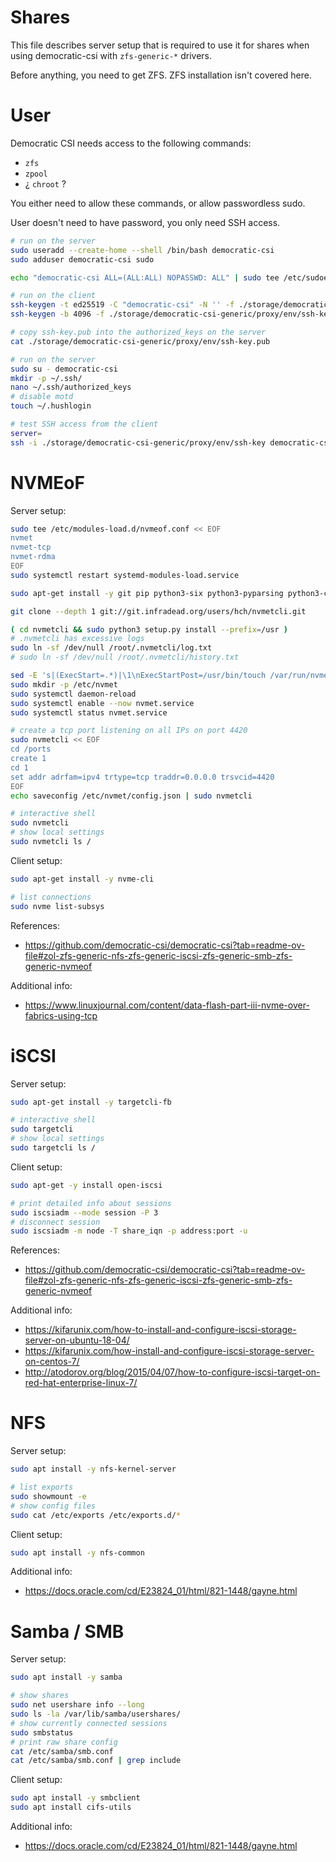 
# Shares

This file describes server setup that is required
to use it for shares when using
democratic-csi with `zfs-generic-*` drivers.

Before anything, you need to get ZFS.
ZFS installation isn't covered here.

# User

Democratic CSI needs access to the following  commands:
- `zfs`
- `zpool`
- ¿ `chroot` ?

You either need to allow these commands,
or allow passwordless sudo.

User doesn't need to have password, you only need SSH access.

```bash
# run on the server
sudo useradd --create-home --shell /bin/bash democratic-csi
sudo adduser democratic-csi sudo

echo "democratic-csi ALL=(ALL:ALL) NOPASSWD: ALL" | sudo tee /etc/sudoers.d/democratic-csi

# run on the client
ssh-keygen -t ed25519 -C "democratic-csi" -N '' -f ./storage/democratic-csi-generic/proxy/env/ssh-key-2
ssh-keygen -b 4096 -f ./storage/democratic-csi-generic/proxy/env/ssh-key

# copy ssh-key.pub into the authorized_keys on the server
cat ./storage/democratic-csi-generic/proxy/env/ssh-key.pub

# run on the server
sudo su - democratic-csi
mkdir -p ~/.ssh/
nano ~/.ssh/authorized_keys
# disable motd
touch ~/.hushlogin

# test SSH access from the client
server=
ssh -i ./storage/democratic-csi-generic/proxy/env/ssh-key democratic-csi@$server
```

# NVMEoF

Server setup:

```bash
sudo tee /etc/modules-load.d/nvmeof.conf << EOF
nvmet
nvmet-tcp
nvmet-rdma
EOF
sudo systemctl restart systemd-modules-load.service

sudo apt-get install -y git pip python3-six python3-pyparsing python3-configshell-fb

git clone --depth 1 git://git.infradead.org/users/hch/nvmetcli.git

( cd nvmetcli && sudo python3 setup.py install --prefix=/usr )
# .nvmetcli has excessive logs
sudo ln -sf /dev/null /root/.nvmetcli/log.txt
# sudo ln -sf /dev/null /root/.nvmetcli/history.txt

sed -E 's|(ExecStart=.*)|\1\nExecStartPost=/usr/bin/touch /var/run/nvmet-config-loaded|' ./nvmetcli/nvmet.service | sudo tee /etc/systemd/system/nvmet.service
sudo mkdir -p /etc/nvmet
sudo systemctl daemon-reload
sudo systemctl enable --now nvmet.service
sudo systemctl status nvmet.service

# create a tcp port listening on all IPs on port 4420
sudo nvmetcli << EOF
cd /ports
create 1
cd 1
set addr adrfam=ipv4 trtype=tcp traddr=0.0.0.0 trsvcid=4420
EOF
echo saveconfig /etc/nvmet/config.json | sudo nvmetcli

# interactive shell
sudo nvmetcli
# show local settings
sudo nvmetcli ls /
```

Client setup:

```bash
sudo apt-get install -y nvme-cli

# list connections
sudo nvme list-subsys
```

References:
- https://github.com/democratic-csi/democratic-csi?tab=readme-ov-file#zol-zfs-generic-nfs-zfs-generic-iscsi-zfs-generic-smb-zfs-generic-nvmeof

Additional info:
- https://www.linuxjournal.com/content/data-flash-part-iii-nvme-over-fabrics-using-tcp

# iSCSI

Server setup:

```bash
sudo apt-get install -y targetcli-fb

# interactive shell
sudo targetcli
# show local settings
sudo targetcli ls /
```

Client setup:

```bash
sudo apt-get -y install open-iscsi

# print detailed info about sessions
sudo iscsiadm --mode session -P 3
# disconnect session
sudo iscsiadm -m node -T share_iqn -p address:port -u
```

References:
- https://github.com/democratic-csi/democratic-csi?tab=readme-ov-file#zol-zfs-generic-nfs-zfs-generic-iscsi-zfs-generic-smb-zfs-generic-nvmeof

Additional info:
- https://kifarunix.com/how-to-install-and-configure-iscsi-storage-server-on-ubuntu-18-04/
- https://kifarunix.com/how-install-and-configure-iscsi-storage-server-on-centos-7/
- http://atodorov.org/blog/2015/04/07/how-to-configure-iscsi-target-on-red-hat-enterprise-linux-7/

# NFS

Server setup:

```bash
sudo apt install -y nfs-kernel-server

# list exports
sudo showmount -e
# show config files
sudo cat /etc/exports /etc/exports.d/*
```

Client setup:

```bash
sudo apt install -y nfs-common
```

Additional info:
- https://docs.oracle.com/cd/E23824_01/html/821-1448/gayne.html

# Samba / SMB

Server setup:

```bash
sudo apt install -y samba

# show shares
sudo net usershare info --long
sudo ls -la /var/lib/samba/usershares/
# show currently connected sessions
sudo smbstatus
# print raw share config
cat /etc/samba/smb.conf
cat /etc/samba/smb.conf | grep include
```

Client setup:

```bash
sudo apt install -y smbclient
sudo apt install cifs-utils
```

Additional info:
- https://docs.oracle.com/cd/E23824_01/html/821-1448/gayne.html
